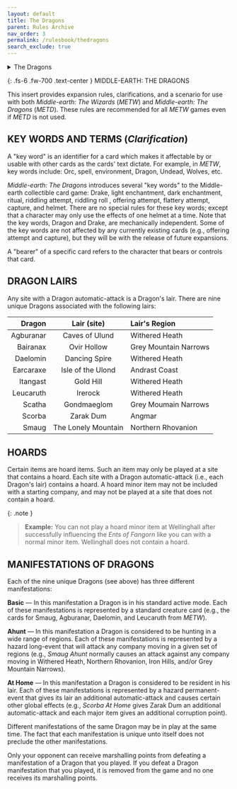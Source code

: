```yaml
---
layout: default
title: The Dragons
parent: Rules Archive
nav_order: 3
permalink: /rulesbook/thedragons
search_exclude: true
---
```


<details markdown="block">
  <summary>
   The Dragons
  </summary>
  {: .text-alpha }
- TOC
{:toc}
</details>

{: .fs-6 .fw-700 .text-center }
MIDDLE-EARTH: THE DRAGONS

This insert provides expansion rules, clarifications, and a scenario for use with both _Middle-earth: The Wizards_ (_METW_) and _Middle-earth: The Dragons_ (_METD_). These rules are recommended for all _METW_ games even if _METD_ is not used.

## KEY WORDS AND TERMS (_Clarification_)

A "key word" is an identifier for a card which makes it affectable by or usable with other cards as the cards' text dictate. For example, in _METW_, key words include: Orc, spell, environment, Dragon, Undead, Wolves, etc.

_Middle-earth: The Dragons_ introduces several "key words" to the Middle-earth collectible card game: Drake, light enchantment, dark enchantment, ritual, riddling attempt, riddling roll , offering attempt, flattery attempt, capture, and helmet. There are no special rules for these key words; except that a character may only use the effects of one helmet at a time. Note that the key words, Dragon and Drake, are mechanically independent. Some of the key words are not affected by any currently existing cards (e.g., offering attempt and capture), but they will be with the release of future expansions.

A "bearer" of a specific card refers to the character that bears or controls that card.

## DRAGON LAIRS

Any site with a Dragon automatic-attack is a Dragon's lair. There are nine unique Dragons associated with the following lairs:

| Dragon | Lair (site) | Lair's Region | 
| ---: | :---: | :--- |
Agburanar |  Caves of Ulund  |  Withered Heath
Bairanax  | Ovir Hollow  |  Grey Mountain Narrows
Daelomin  |  Dancing Spire | Withered Heath
Earcaraxe  | Isle of the Ulond  |  Andrast Coast
Itangast |  Gold Hill  | Withered Heath
Leucaruth  | Irerock  |  Withered Heath
Scatha  |  Gondmaeglom  |  Grey Moumain Narrows
Scorba  | Zarak Dum  | Angmar
Smaug  |  The Lonely Mountain  |  Northern Rhovanion

## HOARDS

Certain items are hoard items. Such an item may only be played at a site that contains a hoard. Each site with a Dragon automatic-attack (i.e., each Dragon's lair) contains a hoard. A hoard minor item may not be included with a starting company, and may not be played at a site that does not contain a hoard.

{: .note }
> **Example:** You can not play a hoard minor item at Wellinghall after successfully influencing the _Ents of Fangorn_ like you can with a normal minor item. Wellinghall does not contain a hoard.

## MANIFESTATIONS OF DRAGONS

Each of the nine unique Dragons (see above) has three different manifestations:

**Basic** — In this manifestation a Dragon is in his standard active mode. Each of these manifestations is represented by a standard creature
card (e.g., the cards for Smaug, Agburanar, Daelomin, and Leucaruth from _METW_).

**Ahunt** — In this manifestation a Dragon is considered to be hunting in a wide range of regions. Each of these manifestations is represented by a hazard long-event that will attack any company moving in a given set of regions (e.g., _Smaug Ahunt_ normally causes an attack against any company moving in Withered Heath, Northern Rhovanion, Iron Hills, and/or Grey Mountain Narrows).

**At Home** — In this manifestation a Dragon is considered to be resident in his lair. Each of these manifestations is represented by a hazard permanent-event that gives its lair an additional automatic-attack and causes certain other global effects (e.g., _Scorba At Home_ gives Zarak Dum an additional automatic-attack and each major item gives an additional corruption point).

Different manifestations of the same Dragon may be in play at the same time. The fact that each manifestation is unique unto itself does not preclude the other manifestations.

Only your opponent can receive marshalling points from defeating a manifestation of a Dragon that you played. If you defeat a Dragon manifestation that you played, it is removed from the game and no one receives its marshalling points.
